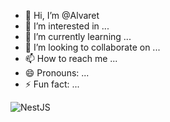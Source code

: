 - 👋 Hi, I’m @Alvaret
- 👀 I’m interested in ...
- 🌱 I’m currently learning ...
- 💞️ I’m looking to collaborate on ...
- 📫 How to reach me ...
- 😄 Pronouns: ...
- ⚡ Fun fact: ...

<!---
Alvaret/Alvaret is a ✨ special ✨ repository because its `README.md` (this file) appears on your GitHub profile.
You can click the Preview link to take a look at your changes.
--->

![NestJS](https://img.shields.io/badge/nestjs-%23E0234E.svg?style=for-the-badge&logo=nestjs&logoColor=white)
